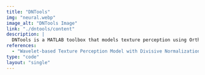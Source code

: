 ```yaml
---
title: "DNTools"
img: "neural.webp"
image_alt: "DNTools Image"
link: "./dntools/content"
description: |
  DNTools is a MATLAB toolbox that models texture perception using Orthonormal Wavelets and Divisive Normalization. It simulates a V1 cortex model tuned to image quality opinions and is found to perform non-linear ICA on natural images.
references:
  - "Wavelet-based Texture Perception Model with Divisive Normalization. Available as part of the DNTools Toolbox."
type: "code"
layout: "single"
---
```

